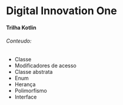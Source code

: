 # Digital Innovation One

#### Trilha Kotlin

###### Conteudo:

* Classe
* Modificadores de acesso
* Classe abstrata
* Enum
* Herança
* Polimorfismo
* Interface



